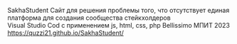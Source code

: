 SakhaStudent
Сайт для решения проблемы того, что отсутствует единая платформа для создания сообщества стейкхолдеров   
Visual Studio Cod с применением js, html, css, php
Bellissimo
МПИТ 2023
https://quzzi21.github.io/SakhaStudent/